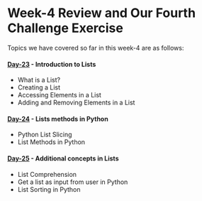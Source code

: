 # Week-4 Review and Our Fourth Challenge Exercise

Topics we have covered so far in this week-4 are as follows:

#### [Day-23](https://github.com/hamzaiftkhar/100-Days-of-Code-with-Python/tree/main/Day-23) - Introduction to Lists

- What is a List?
- Creating a List
- Accessing Elements in a List
- Adding and Removing Elements in a List

#### [Day-24](https://github.com/hamzaiftkhar/100-Days-of-Code-with-Python/tree/main/Day-24) - Lists methods in Python

- Python List Slicing
- List Methods in Python

#### [Day-25](https://github.com/hamzaiftkhar/100-Days-of-Code-with-Python/tree/main/Day-25) - Additional concepts in Lists

- List Comprehension
- Get a list as input from user in Python
- List Sorting in Python
